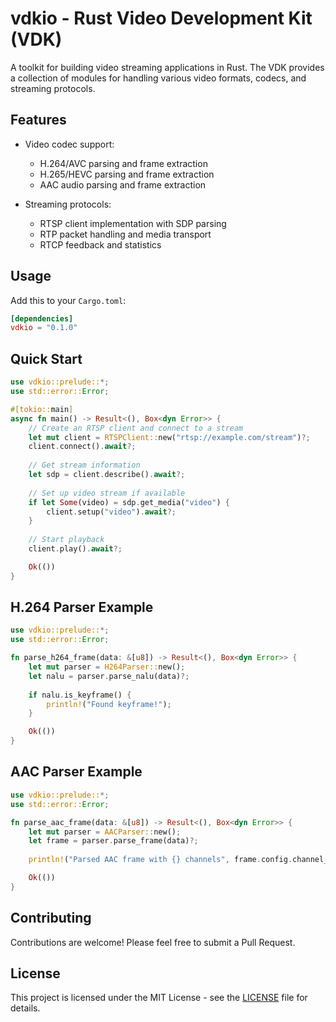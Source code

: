 # vdkio - Rust Video Development Kit (VDK)

A toolkit for building video streaming applications in Rust. The VDK provides a collection of modules for handling various video formats, codecs, and streaming protocols.

## Features

- Video codec support:
  - H.264/AVC parsing and frame extraction
  - H.265/HEVC parsing and frame extraction 
  - AAC audio parsing and frame extraction

- Streaming protocols:
  - RTSP client implementation with SDP parsing
  - RTP packet handling and media transport
  - RTCP feedback and statistics

## Usage

Add this to your `Cargo.toml`:

```toml
[dependencies]
vdkio = "0.1.0"
```

## Quick Start

```rust
use vdkio::prelude::*;
use std::error::Error;

#[tokio::main]
async fn main() -> Result<(), Box<dyn Error>> {
    // Create an RTSP client and connect to a stream
    let mut client = RTSPClient::new("rtsp://example.com/stream")?;
    client.connect().await?;
    
    // Get stream information
    let sdp = client.describe().await?;
    
    // Set up video stream if available
    if let Some(video) = sdp.get_media("video") {
        client.setup("video").await?;
    }
    
    // Start playback
    client.play().await?;

    Ok(())
}
```

## H.264 Parser Example

```rust
use vdkio::prelude::*;
use std::error::Error;

fn parse_h264_frame(data: &[u8]) -> Result<(), Box<dyn Error>> {
    let mut parser = H264Parser::new();
    let nalu = parser.parse_nalu(data)?;
    
    if nalu.is_keyframe() {
        println!("Found keyframe!");
    }

    Ok(())
}
```

## AAC Parser Example

```rust
use vdkio::prelude::*;
use std::error::Error;

fn parse_aac_frame(data: &[u8]) -> Result<(), Box<dyn Error>> {
    let mut parser = AACParser::new();
    let frame = parser.parse_frame(data)?;
    
    println!("Parsed AAC frame with {} channels", frame.config.channel_configuration);

    Ok(())
}
```

## Contributing

Contributions are welcome! Please feel free to submit a Pull Request.

## License

This project is licensed under the MIT License - see the [LICENSE](LICENSE) file for details.
